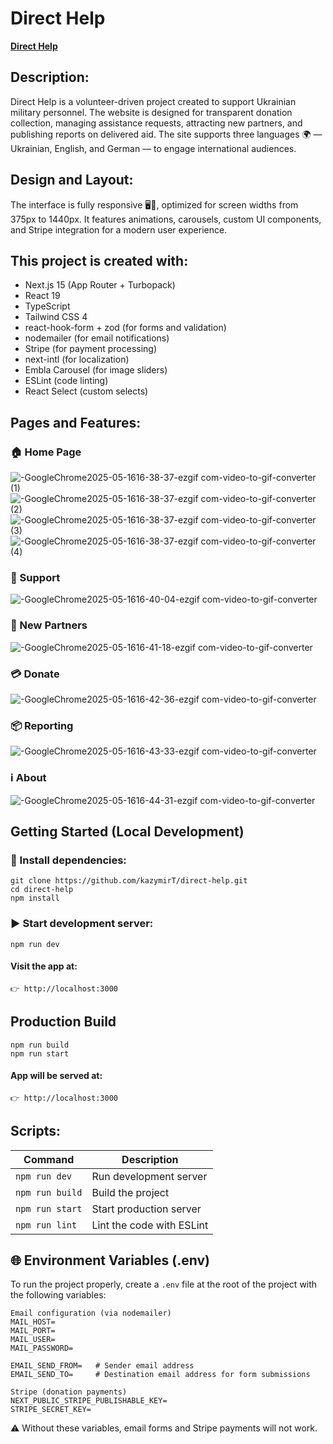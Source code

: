 # Direct Help

**[Direct Help](https://direct-help.vercel.app/uk)**

## Description:
Direct Help is a volunteer-driven project created to support Ukrainian military personnel.
The website is designed for transparent donation collection, managing assistance requests, attracting new partners, and publishing reports on delivered aid.
The site supports three languages 🌍 — Ukrainian, English, and German — to engage international audiences.

## Design and Layout:
The interface is fully responsive 🖥️📱, optimized for screen widths from 375px to 1440px. It features animations, carousels, custom UI components, and Stripe integration for a modern user experience.

## This project is created with:
- Next.js 15 (App Router + Turbopack)
- React 19
- TypeScript
- Tailwind CSS 4
- react-hook-form + zod (for forms and validation)
- nodemailer (for email notifications)
- Stripe (for payment processing)
- next-intl (for localization)
- Embla Carousel (for image sliders)
- ESLint (code linting)
- React Select (custom selects)

## Pages and Features:

### 🏠 Home Page
![-GoogleChrome2025-05-1616-38-37-ezgif com-video-to-gif-converter (1)](https://github.com/user-attachments/assets/a576d3e3-761f-4040-a58c-ad579ac73a29)
![-GoogleChrome2025-05-1616-38-37-ezgif com-video-to-gif-converter (2)](https://github.com/user-attachments/assets/ebd6e472-4a0e-42b5-b699-a8aad7967c5d)
![-GoogleChrome2025-05-1616-38-37-ezgif com-video-to-gif-converter (3)](https://github.com/user-attachments/assets/a8ccdebc-f68f-47ad-92a6-2b0084be6168)
![-GoogleChrome2025-05-1616-38-37-ezgif com-video-to-gif-converter (4)](https://github.com/user-attachments/assets/cf74019d-e540-4009-851f-432b8c2200d9)
### 💌 Support
![-GoogleChrome2025-05-1616-40-04-ezgif com-video-to-gif-converter](https://github.com/user-attachments/assets/640ceebb-0b58-4624-84fb-226e9c3357d7)
### 🤝 New Partners
![-GoogleChrome2025-05-1616-41-18-ezgif com-video-to-gif-converter](https://github.com/user-attachments/assets/286158fe-2ba6-4fcf-94b9-19bcac7dc445)
### 💳 Donate
![-GoogleChrome2025-05-1616-42-36-ezgif com-video-to-gif-converter](https://github.com/user-attachments/assets/110a6113-0e18-4c69-a795-d83f9a660eac)
### 📦 Reporting
![-GoogleChrome2025-05-1616-43-33-ezgif com-video-to-gif-converter](https://github.com/user-attachments/assets/d0535979-9499-4455-81e8-f17f7d43458c)
### ℹ️ About
![-GoogleChrome2025-05-1616-44-31-ezgif com-video-to-gif-converter](https://github.com/user-attachments/assets/204c0b52-fe9e-4326-88b6-0ee5016a3692)
## Getting Started (Local Development)
### 🔧 Install dependencies:
```
git clone https://github.com/kazymirT/direct-help.git
cd direct-help
npm install
```
### ▶️ Start development server:
``` npm run dev ```
#### Visit the app at:
```👉 http://localhost:3000 ```

## Production Build
```
npm run build
npm run start
```
#### App will be served at:
``` 👉 http://localhost:3000 ```

## Scripts:
| Command         | Description               |
| --------------- | ------------------------- |
| `npm run dev`   | Run development server    |
| `npm run build` | Build the project         |
| `npm run start` | Start production server   |
| `npm run lint`  | Lint the code with ESLint |

## 🌐 Environment Variables (.env)

To run the project properly, create a `.env` file at the root of the project with the following variables:

```env
Email configuration (via nodemailer)
MAIL_HOST=
MAIL_PORT=
MAIL_USER=
MAIL_PASSWORD=

EMAIL_SEND_FROM=   # Sender email address
EMAIL_SEND_TO=     # Destination email address for form submissions

Stripe (donation payments)
NEXT_PUBLIC_STRIPE_PUBLISHABLE_KEY=
STRIPE_SECRET_KEY=
```
⚠️ Without these variables, email forms and Stripe payments will not work.

